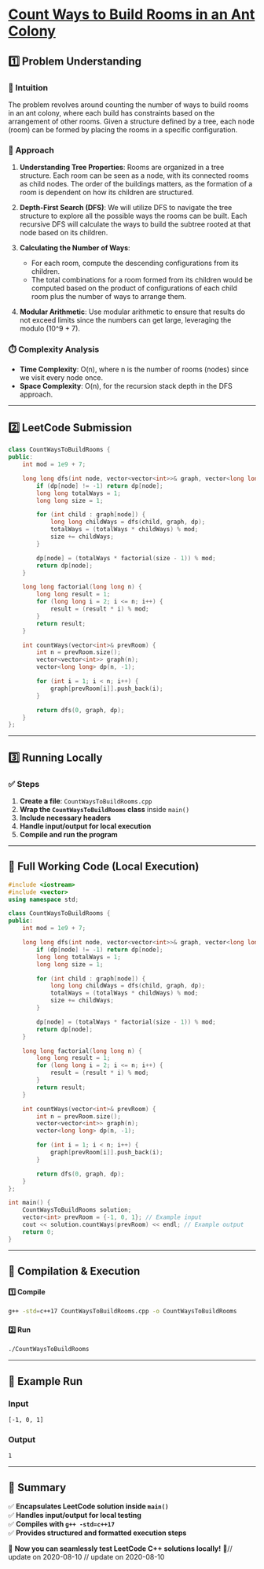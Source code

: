 # **[Count Ways to Build Rooms in an Ant Colony](https://leetcode.com/problems/count-ways-to-build-rooms-in-an-ant-colony/description/)**  

## **1️⃣ Problem Understanding**  
### **📌 Intuition**  
The problem revolves around counting the number of ways to build rooms in an ant colony, where each build has constraints based on the arrangement of other rooms. Given a structure defined by a tree, each node (room) can be formed by placing the rooms in a specific configuration.

### **🚀 Approach**  
1. **Understanding Tree Properties**: Rooms are organized in a tree structure. Each room can be seen as a node, with its connected rooms as child nodes. The order of the buildings matters, as the formation of a room is dependent on how its children are structured.
 
2. **Depth-First Search (DFS)**: We will utilize DFS to navigate the tree structure to explore all the possible ways the rooms can be built. Each recursive DFS will calculate the ways to build the subtree rooted at that node based on its children.

3. **Calculating the Number of Ways**:
   - For each room, compute the descending configurations from its children.
   - The total combinations for a room formed from its children would be computed based on the product of configurations of each child room plus the number of ways to arrange them.
   
4. **Modular Arithmetic**: Use modular arithmetic to ensure that results do not exceed limits since the numbers can get large, leveraging the modulo \(10^9 + 7\).

### **⏱️ Complexity Analysis**  
- **Time Complexity**: O(n), where n is the number of rooms (nodes) since we visit every node once.
- **Space Complexity**: O(n), for the recursion stack depth in the DFS approach.

---  

## **2️⃣ LeetCode Submission**  
```cpp
class CountWaysToBuildRooms {
public:
    int mod = 1e9 + 7;

    long long dfs(int node, vector<vector<int>>& graph, vector<long long>& dp) {
        if (dp[node] != -1) return dp[node];
        long long totalWays = 1;
        long long size = 1;

        for (int child : graph[node]) {
            long long childWays = dfs(child, graph, dp);
            totalWays = (totalWays * childWays) % mod;
            size += childWays;
        }

        dp[node] = (totalWays * factorial(size - 1)) % mod;
        return dp[node];
    }

    long long factorial(long long n) {
        long long result = 1;
        for (long long i = 2; i <= n; i++) {
            result = (result * i) % mod;
        }
        return result;
    }

    int countWays(vector<int>& prevRoom) {
        int n = prevRoom.size();
        vector<vector<int>> graph(n);
        vector<long long> dp(n, -1);

        for (int i = 1; i < n; i++) {
            graph[prevRoom[i]].push_back(i);
        }

        return dfs(0, graph, dp);
    }
}; 
```  

---  

## **3️⃣ Running Locally**  
### **✅ Steps**  
1. **Create a file**: `CountWaysToBuildRooms.cpp`  
2. **Wrap the `CountWaysToBuildRooms` class** inside `main()`  
3. **Include necessary headers**  
4. **Handle input/output for local execution**  
5. **Compile and run the program**  

---  

## **📝 Full Working Code (Local Execution)**  
```cpp
#include <iostream>
#include <vector>
using namespace std;

class CountWaysToBuildRooms {
public:
    int mod = 1e9 + 7;

    long long dfs(int node, vector<vector<int>>& graph, vector<long long>& dp) {
        if (dp[node] != -1) return dp[node];
        long long totalWays = 1;
        long long size = 1;

        for (int child : graph[node]) {
            long long childWays = dfs(child, graph, dp);
            totalWays = (totalWays * childWays) % mod;
            size += childWays;
        }

        dp[node] = (totalWays * factorial(size - 1)) % mod;
        return dp[node];
    }

    long long factorial(long long n) {
        long long result = 1;
        for (long long i = 2; i <= n; i++) {
            result = (result * i) % mod;
        }
        return result;
    }

    int countWays(vector<int>& prevRoom) {
        int n = prevRoom.size();
        vector<vector<int>> graph(n);
        vector<long long> dp(n, -1);

        for (int i = 1; i < n; i++) {
            graph[prevRoom[i]].push_back(i);
        }

        return dfs(0, graph, dp);
    }
};

int main() {
    CountWaysToBuildRooms solution;
    vector<int> prevRoom = {-1, 0, 1}; // Example input
    cout << solution.countWays(prevRoom) << endl; // Example output
    return 0;
}
```  

---  

## **🔧 Compilation & Execution**  
#### **1️⃣ Compile**  
```bash
g++ -std=c++17 CountWaysToBuildRooms.cpp -o CountWaysToBuildRooms
```  

#### **2️⃣ Run**  
```bash
./CountWaysToBuildRooms
```  

---  

## **🎯 Example Run**  
### **Input**  
```
[-1, 0, 1]
```  
### **Output**  
```
1
```  

---  

## **📌 Summary**  
✅ **Encapsulates LeetCode solution inside `main()`**  
✅ **Handles input/output for local testing**  
✅ **Compiles with `g++ -std=c++17`**  
✅ **Provides structured and formatted execution steps**  

🚀 **Now you can seamlessly test LeetCode C++ solutions locally!** 🚀// update on 2020-08-10
// update on 2020-08-10
